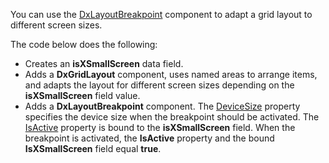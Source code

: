 You can use the [DxLayoutBreakpoint](https://docs.devexpress.com/Blazor/DevExpress.Blazor.DxLayoutBreakpoint) component to adapt a grid layout to different screen sizes.

The code below does the following:

*   Creates an **isXSmallScreen** data field.
*   Adds a **DxGridLayout** component, uses named areas to arrange items, and adapts the layout for different screen sizes depending on the **isXSmallScreen** field value.
*   Adds a **DxLayoutBreakpoint** component. The [DeviceSize](https://docs.devexpress.com/Blazor/DevExpress.Blazor.DxLayoutBreakpoint.DeviceSize) property specifies the device size when the breakpoint should be activated. The [IsActive](https://docs.devexpress.com/Blazor/DevExpress.Blazor.DxLayoutBreakpoint.IsActive) property is bound to the **isXSmallScreen** field. When the breakpoint is activated, the **IsActive** property and the bound **IsXSmallScreen** field equal **true**.
